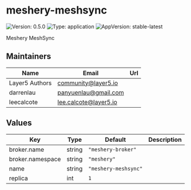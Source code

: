 # meshery-meshsync

![Version: 0.5.0](https://img.shields.io/badge/Version-0.5.0-informational?style=flat-square) ![Type: application](https://img.shields.io/badge/Type-application-informational?style=flat-square) ![AppVersion: stable-latest](https://img.shields.io/badge/AppVersion-stable--latest-informational?style=flat-square)

Meshery MeshSync

## Maintainers

| Name | Email | Url |
| ---- | ------ | --- |
| Layer5 Authors | <community@layer5.io> |  |
| darrenlau | <panyuenlau@gmail.com> |  |
| leecalcote | <lee.calcote@layer5.io> |  |

## Values

| Key | Type | Default | Description |
|-----|------|---------|-------------|
| broker.name | string | `"meshery-broker"` |  |
| broker.namespace | string | `"meshery"` |  |
| name | string | `"meshery-meshsync"` |  |
| replica | int | `1` |  |

